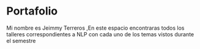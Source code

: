 # Portafolio
Mi nombre es Jeimmy Terreros ,En este espacio encontraras todos los talleres correspondientes a NLP con cada uno de los temas vistos durante el semestre
